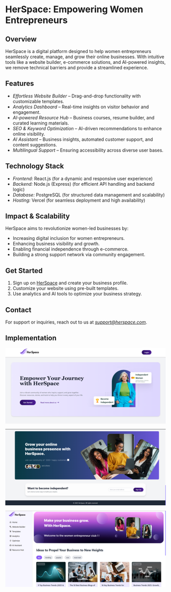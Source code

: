 # HerSpace: Empowering Women Entrepreneurs

## Overview
HerSpace is a digital platform designed to help women entrepreneurs seamlessly create, manage, and grow their online businesses. With intuitive tools like a website builder, e-commerce solutions, and AI-powered insights, we remove technical barriers and provide a streamlined experience.

## Features
- *Effortless Website Builder* – Drag-and-drop functionality with customizable templates.
- *Analytics Dashboard* – Real-time insights on visitor behavior and engagement.
- *AI-powered Resource Hub* – Business courses, resume builder, and curated learning materials.
- *SEO & Keyword Optimization* – AI-driven recommendations to enhance online visibility.
- *AI Assistant* – Business insights, automated customer support, and content suggestions.
- *Multilingual Support* – Ensuring accessibility across diverse user bases.

## Technology Stack
- *Frontend:* React.js (for a dynamic and responsive user experience)
- *Backend:* Node.js (Express) (for efficient API handling and backend logic)
- *Database:* PostgreSQL (for structured data management and scalability)
- *Hosting:* Vercel (for seamless deployment and high availability)

## Impact & Scalability
HerSpace aims to revolutionize women-led businesses by:
- Increasing digital inclusion for women entrepreneurs.
- Enhancing business visibility and growth.
- Enabling financial independence through e-commerce.
- Building a strong support network via community engagement.

## Get Started
1. Sign up on [HerSpace](#) and create your business profile.
2. Customize your website using pre-built templates.
3. Use analytics and AI tools to optimize your business strategy.


## Contact
For support or inquiries, reach out to us at *support@herspace.com*.

## Implementation

![HerSpace Banner](./Frontend/src//assets/1..png)

![HerSpace Banner](./Frontend/src//assets/2..png)

![HerSpace Banner](./Frontend/src//assets/3..png)
